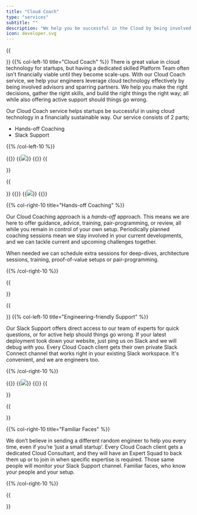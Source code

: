 ```yaml
---
title: "Cloud Coach"
type: "services"
subtitle: ""
description: "We help you be successful in the Cloud by being involved advisors and sparring partners. We will also help you should things go wrong."
icon: developer.svg
---
```


{{<section>}}
{{% col-left-10 title="Cloud Coach" %}}
There is great value in cloud technology for startups, but having a dedicated skilled Platform Team often isn’t financially viable until they become scale-ups. With our Cloud Coach service, we help your engineers leverage cloud technology effectively by being involved advisors and sparring partners. We help you make the right decisions, gather the right skills, and build the right things the right way; all while also offering active support should things go wrong.


Our Cloud Coach service helps startups be successful in using cloud technology in a financially sustainable way. Our service consists of 2 parts;

- Hands-off Coaching
- Slack Support

{{% /col-left-10 %}}

{{<col-right-2>}}
{{<img class="img-fluid" src="/img/icons/developer.svg">}}
{{</col-right-2>}}
{{</section>}}

{{<section>}}
{{<col-left-2>}}
{{<img class="img-fluid" src="/img/icons/consultant.svg">}}
{{</col-left-2>}}

{{% col-right-10 title="Hands-off Coaching" %}}

Our Cloud Coaching approach is a _hands-off_ approach. This means we are here to offer guidance, advice, training, pair-programming, or review, all while you remain in control of your own setup. Periodically planned coaching sessions mean we stay involved in your current developments, and we can tackle current and upcoming challenges together.

When needed we can schedule extra sessions for deep-dives, architecture sessions, training, proof-of-value setups or pair-programming.

{{% /col-right-10 %}}

{{</section>}}


{{<section>}}
{{% col-left-10 title="Engineering-friendly Support" %}}

Our Slack Support offers direct access to our team of experts for quick questions, or for active help should things go wrong. If your latest deployment took down your website, just ping us on Slack and we will debug *with* you. Every Cloud Coach client gets their own private Slack Connect channel that works right in your existing Slack workspace. It's convenient, and we are engineers too.

{{% /col-right-10 %}}

{{<col-right-2>}}
{{<img class="img-fluid" src="/img/icons/brainstorming.svg">}}
{{</col-right-2>}}
{{</section>}}


{{<section>}}
<!-- {{<col-left-2>}}
{{<img class="img-fluid" src="/img/icons/consultant.svg">}}
{{</col-left-2>}} -->
{{% col-right-10 title="Familiar Faces" %}}

We don’t believe in sending a different random engineer to help you every time, even if you’re ‘just a small startup’. Every Cloud Coach client gets a dedicated Cloud Consultant, and they will have an Expert Squad to back them up or to join in when specific expertise is required. Those same people will monitor your Slack Support channel. Familiar faces, who know your people and your setup.

{{% /col-right-10 %}}

{{</section>}}
